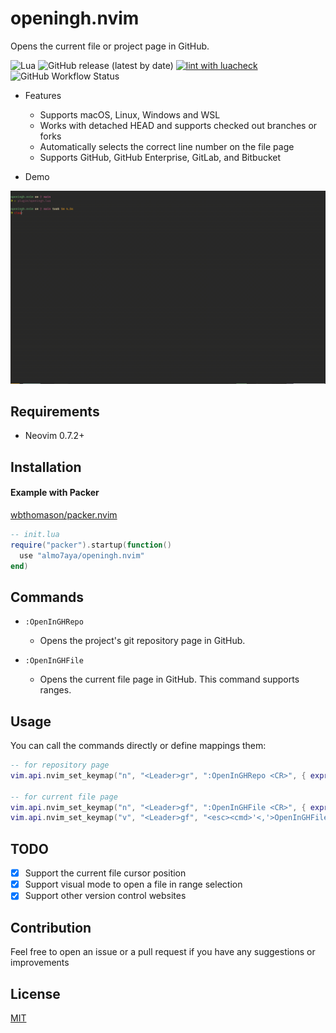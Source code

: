 # openingh.nvim
Opens the current file or project page in GitHub.

![Lua](https://img.shields.io/badge/Made%20with%20Lua-blueviolet.svg?style=for-the-badge&logo=lua)
![GitHub release (latest by date)](https://img.shields.io/github/v/release/almo7aya/openingh.nvim?style=for-the-badge)
[![lint with luacheck](https://img.shields.io/github/workflow/status/almo7aya/openingh.nvim/lint%20with%20luacheck?style=for-the-badge)](https://github.com/Almo7aya/openingh.nvim/actions/workflows/lint.yml)
![GitHub Workflow Status](https://img.shields.io/github/workflow/status/almo7aya/openingh.nvim/Tests?label=TESTS&style=for-the-badge)


  - Features
    - Supports macOS, Linux, Windows and WSL
    - Works with detached HEAD and supports checked out branches or forks
    - Automatically selects the correct line number on the file page 
    - Supports GitHub, GitHub Enterprise, GitLab, and Bitbucket  

  - Demo

![](./gifs/demo.gif)

## Requirements

  - Neovim 0.7.2+

## Installation

#### Example with Packer

[wbthomason/packer.nvim](https://github.com/wbthomason/packer.nvim)

```lua
-- init.lua
require("packer").startup(function()
  use "almo7aya/openingh.nvim"
end)
```

## Commands

- `:OpenInGHRepo`
  - Opens the project's git repository page in GitHub.

- `:OpenInGHFile`
  - Opens the current file page in GitHub.  This command supports ranges.

## Usage

You can call the commands directly or define mappings them:

```lua
-- for repository page
vim.api.nvim_set_keymap("n", "<Leader>gr", ":OpenInGHRepo <CR>", { expr = true, noremap = true })

-- for current file page
vim.api.nvim_set_keymap("n", "<Leader>gf", ":OpenInGHFile <CR>", { expr = true, noremap = true })
vim.api.nvim_set_keymap("v", "<Leader>gf", "<esc><cmd>'<,'>OpenInGHFile <CR>", { expr = true, noremap = true })
```

## TODO

  - [x] Support the current file cursor position
  - [x] Support visual mode to open a file in range selection 
  - [x] Support other version control websites 

## Contribution

Feel free to open an issue or a pull request if you have any suggestions or improvements 

## License

[MIT](./LICENSE)

